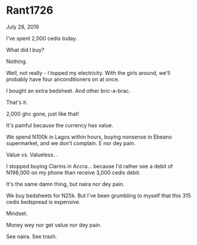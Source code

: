 # Rant1726


July 28, 2019

I've spent 2,000 cedis today.

What did I buy?

Nothing.

Well, not really - I topped my electricity. With the girls around, we'll probably have four airconditioners on at once. 

I bought an extra bedsheet. And other bric-a-brac. 

That's it.

2,000 ghc gone, just like that!

It's painful because the currency has value.

We spend N100k in Lagos within hours, buying nonsense in Ebeano supermarket, and we don't complain. E nor dey pain.

Value vs. Valueless.
.

I stopped buying Clarins in Accra... because I'd rather see a debit of N198,000 on my phone than receive 3,000 cedis debit. 

It's the same damn thing, but naira nor dey pain.

We buy bedsheets for N25k. But I've been grumbling to myself that this 315 cedis bedspread is expensive. 

Mindset.

Money wey nor get value nor dey pain.

See naira. See trash.